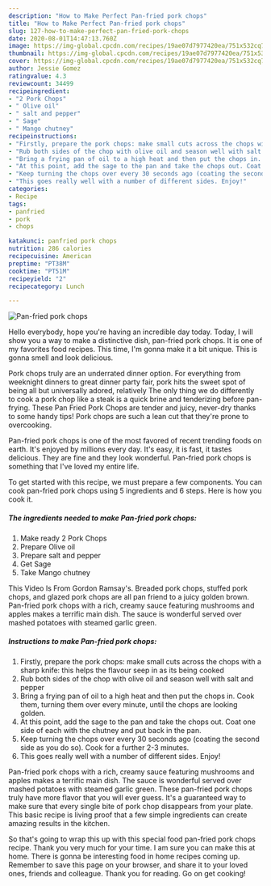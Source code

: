 ```yaml
---
description: "How to Make Perfect Pan-fried pork chops"
title: "How to Make Perfect Pan-fried pork chops"
slug: 127-how-to-make-perfect-pan-fried-pork-chops
date: 2020-08-01T14:47:13.760Z
image: https://img-global.cpcdn.com/recipes/19ae07d7977420ea/751x532cq70/pan-fried-pork-chops-recipe-main-photo.jpg
thumbnail: https://img-global.cpcdn.com/recipes/19ae07d7977420ea/751x532cq70/pan-fried-pork-chops-recipe-main-photo.jpg
cover: https://img-global.cpcdn.com/recipes/19ae07d7977420ea/751x532cq70/pan-fried-pork-chops-recipe-main-photo.jpg
author: Jessie Gomez
ratingvalue: 4.3
reviewcount: 34499
recipeingredient:
- "2 Pork Chops"
- " Olive oil"
- " salt and pepper"
- " Sage"
- " Mango chutney"
recipeinstructions:
- "Firstly, prepare the pork chops: make small cuts across the chops with a sharp knife: this helps the flavour seep in as its being cooked"
- "Rub both sides of the chop with olive oil and season well with salt and pepper"
- "Bring a frying pan of oil to a high heat and then put the chops in. Cook them, turning them over every minute, until the chops are looking golden."
- "At this point, add the sage to the pan and take the chops out. Coat one side of each with the chutney and put back in the pan."
- "Keep turning the chops over every 30 seconds ago (coating the second side as you do so). Cook for a further 2-3 minutes."
- "This goes really well with a number of different sides. Enjoy!"
categories:
- Recipe
tags:
- panfried
- pork
- chops

katakunci: panfried pork chops 
nutrition: 286 calories
recipecuisine: American
preptime: "PT38M"
cooktime: "PT51M"
recipeyield: "2"
recipecategory: Lunch

---
```



![Pan-fried pork chops](https://img-global.cpcdn.com/recipes/19ae07d7977420ea/751x532cq70/pan-fried-pork-chops-recipe-main-photo.jpg)

Hello everybody, hope you're having an incredible day today. Today, I will show you a way to make a distinctive dish, pan-fried pork chops. It is one of my favorites food recipes. This time, I'm gonna make it a bit unique. This is gonna smell and look delicious.

Pork chops truly are an underrated dinner option. For everything from weeknight dinners to great dinner party fair, pork hits the sweet spot of being all but universally adored, relatively The only thing we do differently to cook a pork chop like a steak is a quick brine and tenderizing before pan-frying. These Pan Fried Pork Chops are tender and juicy, never-dry thanks to some handy tips! Pork chops are such a lean cut that they&#39;re prone to overcooking.

Pan-fried pork chops is one of the most favored of recent trending foods on earth. It's enjoyed by millions every day. It's easy, it is fast, it tastes delicious. They are fine and they look wonderful. Pan-fried pork chops is something that I've loved my entire life.


To get started with this recipe, we must prepare a few components. You can cook pan-fried pork chops using 5 ingredients and 6 steps. Here is how you cook it.

<!--inarticleads1-->

##### The ingredients needed to make Pan-fried pork chops:

1. Make ready 2 Pork Chops
1. Prepare  Olive oil
1. Prepare  salt and pepper
1. Get  Sage
1. Take  Mango chutney


This Video Is From Gordon Ramsay&#39;s. Breaded pork chops, stuffed pork chops, and glazed pork chops are all pan friend to a juicy golden brown. Pan-fried pork chops with a rich, creamy sauce featuring mushrooms and apples makes a terrific main dish. The sauce is wonderful served over mashed potatoes with steamed garlic green. 

<!--inarticleads2-->

##### Instructions to make Pan-fried pork chops:

1. Firstly, prepare the pork chops: make small cuts across the chops with a sharp knife: this helps the flavour seep in as its being cooked
1. Rub both sides of the chop with olive oil and season well with salt and pepper
1. Bring a frying pan of oil to a high heat and then put the chops in. Cook them, turning them over every minute, until the chops are looking golden.
1. At this point, add the sage to the pan and take the chops out. Coat one side of each with the chutney and put back in the pan.
1. Keep turning the chops over every 30 seconds ago (coating the second side as you do so). Cook for a further 2-3 minutes.
1. This goes really well with a number of different sides. Enjoy!


Pan-fried pork chops with a rich, creamy sauce featuring mushrooms and apples makes a terrific main dish. The sauce is wonderful served over mashed potatoes with steamed garlic green. These pan-fried pork chops truly have more flavor that you will ever guess. It&#39;s a guaranteed way to make sure that every single bite of pork chop disappears from your plate. This basic recipe is living proof that a few simple ingredients can create amazing results in the kitchen. 

So that's going to wrap this up with this special food pan-fried pork chops recipe. Thank you very much for your time. I am sure you can make this at home. There is gonna be interesting food in home recipes coming up. Remember to save this page on your browser, and share it to your loved ones, friends and colleague. Thank you for reading. Go on get cooking!
